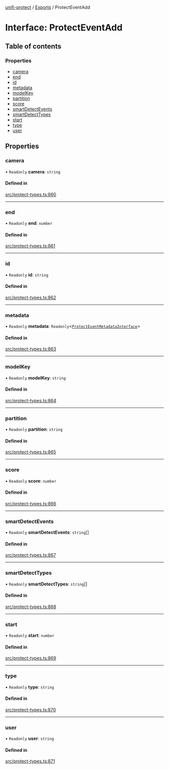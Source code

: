 [unifi-protect](../README.md) / [Exports](../modules.md) / ProtectEventAdd

# Interface: ProtectEventAdd

## Table of contents

### Properties

- [camera](ProtectEventAdd.md#camera)
- [end](ProtectEventAdd.md#end)
- [id](ProtectEventAdd.md#id)
- [metadata](ProtectEventAdd.md#metadata)
- [modelKey](ProtectEventAdd.md#modelkey)
- [partition](ProtectEventAdd.md#partition)
- [score](ProtectEventAdd.md#score)
- [smartDetectEvents](ProtectEventAdd.md#smartdetectevents)
- [smartDetectTypes](ProtectEventAdd.md#smartdetecttypes)
- [start](ProtectEventAdd.md#start)
- [type](ProtectEventAdd.md#type)
- [user](ProtectEventAdd.md#user)

## Properties

### camera

• `Readonly` **camera**: `string`

#### Defined in

[src/protect-types.ts:860](https://github.com/hjdhjd/unifi-protect/blob/a536a5f/src/protect-types.ts#L860)

___

### end

• `Readonly` **end**: `number`

#### Defined in

[src/protect-types.ts:861](https://github.com/hjdhjd/unifi-protect/blob/a536a5f/src/protect-types.ts#L861)

___

### id

• `Readonly` **id**: `string`

#### Defined in

[src/protect-types.ts:862](https://github.com/hjdhjd/unifi-protect/blob/a536a5f/src/protect-types.ts#L862)

___

### metadata

• `Readonly` **metadata**: `Readonly`\<[`ProtectEventMetadataInterface`](ProtectEventMetadataInterface.md)\>

#### Defined in

[src/protect-types.ts:863](https://github.com/hjdhjd/unifi-protect/blob/a536a5f/src/protect-types.ts#L863)

___

### modelKey

• `Readonly` **modelKey**: `string`

#### Defined in

[src/protect-types.ts:864](https://github.com/hjdhjd/unifi-protect/blob/a536a5f/src/protect-types.ts#L864)

___

### partition

• `Readonly` **partition**: `string`

#### Defined in

[src/protect-types.ts:865](https://github.com/hjdhjd/unifi-protect/blob/a536a5f/src/protect-types.ts#L865)

___

### score

• `Readonly` **score**: `number`

#### Defined in

[src/protect-types.ts:866](https://github.com/hjdhjd/unifi-protect/blob/a536a5f/src/protect-types.ts#L866)

___

### smartDetectEvents

• `Readonly` **smartDetectEvents**: `string`[]

#### Defined in

[src/protect-types.ts:867](https://github.com/hjdhjd/unifi-protect/blob/a536a5f/src/protect-types.ts#L867)

___

### smartDetectTypes

• `Readonly` **smartDetectTypes**: `string`[]

#### Defined in

[src/protect-types.ts:868](https://github.com/hjdhjd/unifi-protect/blob/a536a5f/src/protect-types.ts#L868)

___

### start

• `Readonly` **start**: `number`

#### Defined in

[src/protect-types.ts:869](https://github.com/hjdhjd/unifi-protect/blob/a536a5f/src/protect-types.ts#L869)

___

### type

• `Readonly` **type**: `string`

#### Defined in

[src/protect-types.ts:870](https://github.com/hjdhjd/unifi-protect/blob/a536a5f/src/protect-types.ts#L870)

___

### user

• `Readonly` **user**: `string`

#### Defined in

[src/protect-types.ts:871](https://github.com/hjdhjd/unifi-protect/blob/a536a5f/src/protect-types.ts#L871)
